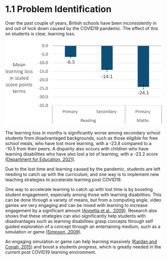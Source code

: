 # 1.1 Problem Identification

Over the past couple of years, British schools have been inconsistently in and out of lock down caused by the COVID19 pandemic. The effect of this on students is clear, learning loss.

![Estimated mean learning loss by summer term, in scaled score points, in reading (primary and secondary schools) and mathematics (primary schools only) (Department for Education, 2021)](<../.gitbook/assets/image (1) (1) (1).png>)

The learning loss in months is significantly worse among secondary school students from disadvantaged backgrounds, such as those eligible for free school meals, who have lost more learning, with a -23.8 compared to a -10.5 from their peers. A disparity also occurs with children who have learning disabilities who have also lost a lot of learning, with a -23.2 score [(Department for Education, 2021)](../analysis/references.md).

Due to the lost time and learning caused by the pandemic, students are left needing to catch up with the curriculum, and one way is to implement new teaching strategies to accelerate learning post COVID19.

One way to accelerate learning to catch up with lost time is by boosting student engagement, especially among those with learning disabilities. This can be done through a variety of means, but from a computing angle, video games are very engaging and can be mixed with learning to increase engagement by a significant amount [(Annetta et al., 2009)](../analysis/references.md). Research also shows that these strategies can also significantly help students with disadvantages such as learning disabilities grasp concepts through self guided exploration of a concept through an entertaining medium, such as a simulation or game [(Simpson, 2009)](../analysis/references.md).

An engaging simulation or game can help learning massively [(Kardan and Conati, 2015)](../analysis/references.md) and boost a students progress, which is greatly needed in the current post COVID19 learning environment.
